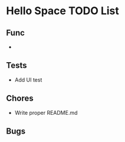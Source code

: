 # Hello Space TODO List

## Func

-

## Tests

- Add UI test

## Chores

- Write proper README.md

## Bugs
